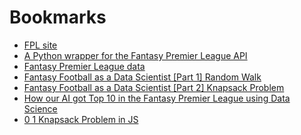 # Bookmarks

- [FPL site](https://fantasy.premierleague.com/)
- [A Python wrapper for the Fantasy Premier League API](https://fpl.readthedocs.io/en/latest/)
- [Fantasy Premier League data](https://github.com/vaastav/Fantasy-Premier-League/)
- [Fantasy Football as a Data Scientist [Part 1] Random Walk](https://medium.com/@kangeugine/fantasy-football-as-a-data-scientist-part-1-random-walk-4bf7915c55d2)
- [Fantasy Football as a Data Scientist [Part 2] Knapsack Problem](https://medium.com/@kangeugine/fantasy-football-as-a-data-scientist-part-2-knapsack-problem-6b7083955e93)
- [How our AI got Top 10 in the Fantasy Premier League using Data Science](https://towardsdatascience.com/beating-the-fantasy-premier-league-game-with-python-and-data-science-cf62961281be)
- [0 1 Knapsack Problem in JS](https://gist.github.com/lqt0223/21f033450a9d762ce8aee4da336363b1)
